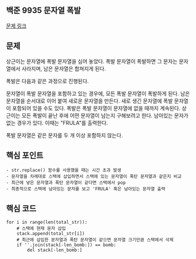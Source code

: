 ## 백준 9935 문자열 폭발
[문제 링크](https://www.acmicpc.net/problem/9935)

## 문제
상근이는 문자열에 폭발 문자열을 심어 놓았다. 폭발 문자열이 폭발하면 그 문자는 문자열에서 사라지며, 남은 문자열은 합쳐지게 된다.

폭발은 다음과 같은 과정으로 진행된다.

문자열이 폭발 문자열을 포함하고 있는 경우에, 모든 폭발 문자열이 폭발하게 된다. 남은 문자열을 순서대로 이어 붙여 새로운 문자열을 만든다.
새로 생긴 문자열에 폭발 문자열이 포함되어 있을 수도 있다.
폭발은 폭발 문자열이 문자열에 없을 때까지 계속된다.
상근이는 모든 폭발이 끝난 후에 어떤 문자열이 남는지 구해보려고 한다. 남아있는 문자가 없는 경우가 있다. 이때는 "FRULA"를 출력한다.

폭발 문자열은 같은 문자를 두 개 이상 포함하지 않는다.

## 핵심 포인트
```
- str.replace() 함수를 사용했을 때는 시간 초과 발생
- 문자열을 차례대로 스택에 삽입하면서 스택에 있는 문자열이 폭탄 문자열과 같은지 비교
- 최근에 넣은 문자열과 폭탄 문자열이 같다면 스택에서 pop
- 최종적으로 스택에 남아있는 문자를 보고 'FRULA' 혹은 남아있는 문자열 출력
```

## 핵심 코드
```
for i in range(len(total_str)):
    # 스택에 현재 문자 삽입
    stack.append(total_str[i])
    # 최근에 삽입한 문자열과 폭탄 문자열이 같으면 문자열 크기만큼 스택에서 삭제
    if ''.join(stack[-len_bomb:]) == bomb:
        del stack[-len_bomb:]
```
